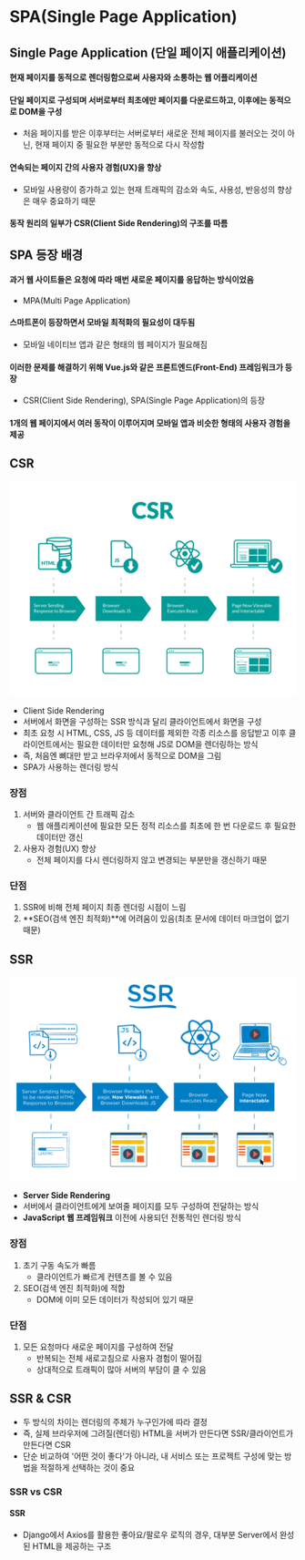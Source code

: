 # SPA(Single Page Application)



## Single Page Application (단일 페이지 애플리케이션)

#### 현재 페이지를 동적으로 렌더링함으로써 사용자와 소통하는 웹 어플리케이션

#### 단일 페이지로 구성되며 서버로부터 최초에만 페이지를 다운로드하고, 이후에는 동적으로 DOM을 구성

- 처음 페이지를 받은 이후부터는 서버로부터 새로운 전체 페이지를 불러오는 것이 아닌, 현재 페이지 중 필요한 부분만 동적으로 다시 작성함

#### 연속되는 페이지 간의 사용자 경험(UX)을 향상

- 모바일 사용량이 증가하고 있는 현재 트래픽의 감소와 속도, 사용성, 반응성의 향상은 매우 중요하기 때문

#### 동작 원리의 일부가 CSR(Client Side Rendering)의 구조를 따름





##  SPA 등장 배경

#### 과거 웹 사이트들은 요청에 따라 매번 새로운 페이지를 응답하는 방식이었음

- MPA(Multi Page Application)

#### 스마트폰이 등장하면서 모바일 최적화의 필요성이 대두됨

- 모바일 네이티브 앱과 같은 형태의 웹 페이지가 필요해짐

#### 이러한 문제를 해결하기 위해 Vue.js와 같은 프론트엔드(Front-End) 프레임워크가 등장

- CSR(Client Side Rendering), SPA(Single Page Application)의 등장

#### 1개의 웹 페이지에서 여러 동작이 이루어지며 모바일 앱과 비슷한 형태의 사용자 경험을 제공



## CSR

![img](SPA.assets/CSR.png)

- Client Side Rendering
- 서버에서 화면을 구성하는 SSR 방식과 달리 클라이언트에서 화면을 구성
- 최초 요청 시 HTML, CSS, JS 등 데이터를 제외한 각종 리소스를 응답받고 이후 클라이언트에서는 필요한 데이터만 요청해 JS로 DOM을 렌더링하는 방식
- 즉, 처음엔 뼈대만 받고 브라우저에서 동적으로 DOM을 그림
- SPA가 사용하는 렌더링 방식



### 장점

1. 서버와 클라이언트 간 트래픽 감소
   - 웹 애플리케이션에 필요한 모든 정적 리소스를 최초에 한 번 다운로드 후 필요한 데이터만 갱신
2. 사용자 경험(UX) 향상
   - 전체 페이지를 다시 렌더링하지 않고 변경되는 부분만을 갱신하기 때문



### 단점

1. SSR에 비해 전체 페이지 최종 렌더링 시점이 느림
2. **SEO(검색 엔진 최적화)**에 어려움이 있음(최초 문서에 데이터 마크업이 없기 때문)



## SSR

![img](SPA.assets/SSR.png)

- **Server Side Rendering**
- 서버에서 클라이언트에게 보여줄 페이지를 모두 구성하여 전달하는 방식
- **JavaScript 웹 프레임워크** 이전에 사용되던 전통적인 렌더링 방식



### 장점

1. 초기 구동 속도가 빠름
   - 클라이언트가 빠르게 컨텐츠를 볼 수 있음
2. SEO(검색 엔진 최적화)에 적합
   - DOM에 이미 모든 데이터가 작성되어 있기 때문



### 단점

1. 모든 요청마다 새로운 페이지를 구성하여 전달
   - 반복되는 전체 새로고침으로 사용자 경험이 떨어짐
   - 상대적으로 트래픽이 많아 서버의 부담이 클 수 있음



## SSR & CSR

- 두 방식의 차이는 렌더링의 주체가 누구인가에 따라 결정
- 즉, 실제 브라우저에 그려질(렌더링) HTML을 서버가 만든다면 SSR/클라이언트가 만든다면 CSR
- 단순 비교하여 '어떤 것이 좋다'가 아니라, 내 서비스 또는 프로젝트 구성에 맞는 방법을 적절하게 선택하는 것이 중요



### SSR vs CSR

#### SSR

- Django에서 Axios를 활용한 좋아요/팔로우 로직의 경우, 대부분 Server에서 완성된 HTML을 제공하는 구조